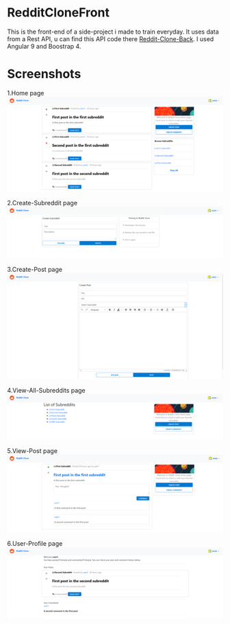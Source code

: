 # RedditCloneFront
This is the front-end of a side-project i made to train everyday. It uses data from a Rest API, u can find this API code there [Reddit-Clone-Back](https://github.com/LechatW/Reddit-Clone-Back). I used Angular 9 and Boostrap 4.

# Screenshots

1.Home page
![Home](https://github.com/LechatW/Reddit-Clone-Front/blob/master/src/assets/images/home-page.png)

2.Create-Subreddit page
![Create-Subreddit](https://github.com/LechatW/Reddit-Clone-Front/blob/master/src/assets/images/create-subreddit.png)

3.Create-Post page
![Create-Post](https://github.com/LechatW/Reddit-Clone-Front/blob/master/src/assets/images/create-post.png)

4.View-All-Subreddits page
![View-All-Subreddits](https://github.com/LechatW/Reddit-Clone-Front/blob/master/src/assets/images/view-all-subreddits.png)

5.View-Post page
![View-Post](https://github.com/LechatW/Reddit-Clone-Front/blob/master/src/assets/images/view-post.png)

6.User-Profile page
![User-Profile](https://github.com/LechatW/Reddit-Clone-Front/blob/master/src/assets/images/user-profile.png)
